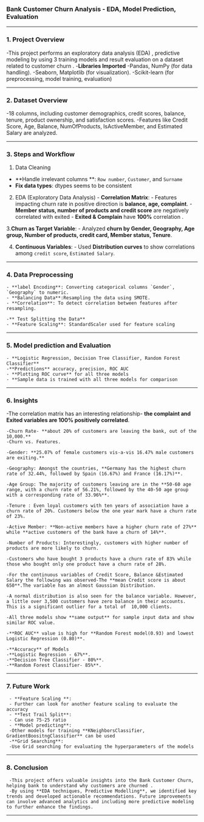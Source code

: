  ### Bank Customer Churn Analysis - EDA, Model Prediction, Evaluation
---

### 1. Project Overview
  -This project  performs an exploratory data analysis (EDA) , predictive modeling by using 3 training models and result evaluation on a dataset related to customer churn . 
  -**Libraries Imported**
  -Pandas, NumPy (for data handling).
  -Seaborn, Matplotlib (for visualization).
  -Scikit-learn (for preprocessing, model training, evaluation)

---

### 2. Dataset Overview
   -18 columns, including customer demographics, credit scores, balance, tenure, product ownership, and satisfaction scores.
   -Features like Credit Score, Age, Balance, NumOfProducts, IsActiveMember, and Estimated Salary are analyzed.

---

### 3. Steps and Workflow
   1. Data Cleaning
   - **Handle irrelevant columns **: `Row number`, `Customer`, and `Surname` 
   - **Fix data types**: dtypes seems to be consistent

   2. EDA (Exploratory Data Analysis)
    - **Correlation Matrix**: 
    - Features impacting churn rate in positive direction is **balance, age, complaint**.
    - **Member status, number of products and credit score** are negatively correlated with exited
    - **Exited & Complain** have **100%** correlation .

   3.**Churn as Target Variable**:
    - Analyzed **churn  by Gender, Geography, Age group, Number of products, credit card, Member status, Tenure**.
  
   4. **Continuous Variables**:
    - Used **Distribution curves** to show correlations among `credit score`, `Estimated Salary`.

---

### 4. Data Preprocessing
    - **label Encoding**: Converting categorical columns `Gender`, `Geography` to numeric.
    - **Balancing Data**:Resampling the data using SMOTE.
    - **Correlation**: To detect correlation between features after resampling.

    -** Test Splitting the Data**
    - **Feature Scaling**: StandardScaler used for feature scaling  

---

### 5. Model prediction and Evaluation
    - **Logistic Regression, Decision Tree Classifier, Random Forest Classifier**
    -**Predictions** accuracy, precision, ROC AUC 
    - **Plotting ROC curve** for all three models
    - **Sample data is trained with all three models for comparison 

---

### 6. Insights
   -The correlation matrix has an interesting relationship- **the complaint and Exited variables are 100% positively correlated**.
 
    -Churn Rate- **about 20% of customers are leaving the bank, out of the 10,000.**
    -Churn vs. Features.
 
    -Gender: **25.07% of female customers vis-a-vis 16.47% male customers are exiting.**
 
    -Geography: Amongst the countries, **Germany has the highest churn rate of 32.44%, followed by Spain (16.67%) and France (16.17%)**.
 
    -Age Group: The majority of customers leaving are in the **50-60 age range, with a churn rate of 56.21%, followed by the 40-50 age group with a corresponding rate of 33.96%**.
 
    -Tenure : Even loyal customers with ten years of association have a churn rate of 20%. Customers below the one year mark have a churn rate of 23%.

    -Active Member: **Non-active members have a higher churn rate of 27%** while **active customers of the bank have a churn of 14%**.
 
    -Number of Products: Interestingly, customers with higher number of products are more likely to churn.
   
    -Customers who have bought 3 products have a churn rate of 83% while those who bought only one product have a churn rate of 28%.
 
    -For the continuous variables of Credit Score, Balance &Estimated Salary the following was observed-The **mean Credit score is about 650**.The variable has an almost Gaussian Distribution.
 
    -A normal distribution is also seen for the balance variable. However, a little over 3,500 customers have zero balance in their accounts. This is a significant outlier for a total of  10,000 clients.
   
    -All three models show **same output** for sample input data and show similar ROC value.
 
    -**ROC AUC** value is high for **Random Forest model(0.93) and lowest Logistic Regression (0.80)**.
 
    -**Accuracy** of Models
    -**Logistic Regression - 67%**.
    -**Decision Tree Classifier - 80%**.
    -**Random Forest Classifier- 85%**.

---

### 7. Future Work
     - **Feature Scaling **: 
     - Further can look for another feature scaling to evaluate the accuracy
     - **Test Trail Split**:  
     - Can use 75-25 ratio
     - **Model predicting**:
     -Other models for training **KNeighborsClassifier, GradientBoositngClassifier** can be used  
     -**Grid Searching**:
     -Use Grid searching for evaluating the hyperparameters of the models

---


### 8. Conclusion
     -This project offers valuable insights into the Bank Customer Churn, helping bank to understand why customers are churned .
     -By using **EDA techniques, Predictive Modelling**, we identified key trends and developed actionable recommendations. Future improvements can involve advanced analytics and including more predictive modeling to further enhance the findings.

---
